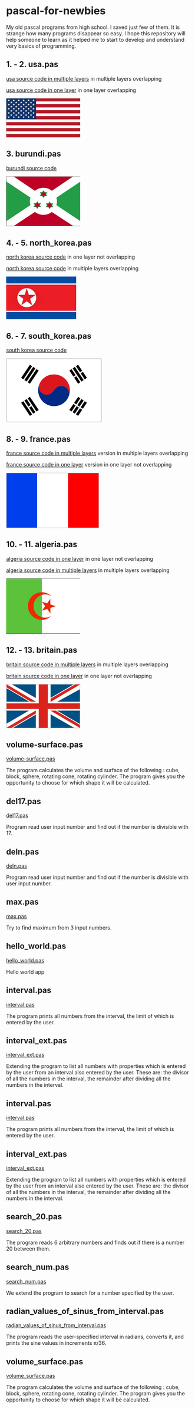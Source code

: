 # pascal-for-newbies

My old pascal programs from high school. I saved just few of them. It is strange how
many programs disappear so easy. I hope this repository will help someone to learn as it helped me to start
to develop and understand very basics of programming.

## 1. - 2. usa.pas

[usa source code in multiple layers](flags/usa_in_multiple_layers.pas) in multiple layers overlapping

[usa source code in one layer](flags/usa_in_one_layer.pas) in one layer overlapping

![usa](flags/usa.jpg)

## 3. burundi.pas

[burundi source code](flags/burundi.pas)

![burundi](flags/burundi.jpg)

## 4. - 5. north_korea.pas

[north korea source code](flags/north_korea_in_one_layer.pas) in one layer not overlapping

[north korea source code](flags/north_korea_in_multiple_layers.pas) in multiple layers overlapping

![burundi](flags/north_korea.jpg)

## 6. - 7. south_korea.pas

[south korea source code](flags/south_korea.pas)

![south_korea](flags/south_korea.jpg)

## 8. - 9. france.pas

[france source code in multiple layers](flags/france_in_multiple_layers.pas) version in multiple layers overlapping

[france source code in one layer](flags/france_in_one_layer.pas) version in one layer not overlapping

![france](flags/france.jpg)


## 10. - 11. algeria.pas

[algeria source code in one layer](flags/algeria_in_one_layer.pas) in one layer not overlapping

[algeria source code in multiple layers](flags/algeria_in_multiple_layers.pas) in multiple layers overlapping

![algeria](flags/algeria.jpg)


## 12. - 13. britain.pas

[britain source code in multiple layers](flags/britain_in_multiple_layers.pas) in multiple layers overlapping

[britain source code in one layer](flags/britain_in_one_layer.pas) in one layer not overlapping

![britain](flags/britain.jpg)



## volume-surface.pas

[volume-surface.pas](volume-surface/volume_surface.pas)

The program calculates the volume and surface of the following : cube, block, sphere, 
rotating cone, rotating cylinder. The program gives you the opportunity to choose 
for which shape it will be calculated.

## del17.pas

[del17.pas](del/del17.pas)

Program read user input number and find out if the number is divisible with 17.

## deln.pas

[deln.pas](del/deln.pas)

Program read user input number and find out if the number is divisible with user input number.

## max.pas

[max.pas](find-max/max.pas)

Try to find maximum from 3 input numbers.

## hello_world.pas

[hello_world.pas](hello-world/hello_world.pas)

Hello world app

## interval.pas

[interval.pas](interval/interval.pas)

The program prints all numbers from the interval, the limit of which is entered by the user.

## interval_ext.pas

[interval_ext.pas](interval/interval_ext.pas)

Extending the program to list all numbers with properties
which is entered by the user from an interval also entered by the user. These are: the divisor 
of all the numbers in the interval, the remainder after dividing all the numbers in the interval.

## interval.pas

[interval.pas](interval/interval.pas)

The program prints all numbers from the interval, the limit of which is entered by the user.

## interval_ext.pas

[interval_ext.pas](interval/interval_ext.pas)

Extending the program to list all numbers with properties
which is entered by the user from an interval also entered by the user. 
These are: the divisor of all the numbers in the interval, the remainder after 
dividing all the numbers in the interval.


## search_20.pas

[search_20.pas](search-num/search_20.pas)

The program reads 6 arbitrary numbers and finds out if there is a number 20 between them.

## search_num.pas

[search_num.pas](search-num/search_num.pas)

We extend the program to search for a number specified by the user.


## radian_values_of_sinus_from_interval.pas

[radian_values_of_sinus_from_interval.pas](sinus-in-radians/radian_values_of_sinus_from_interval.pas)

The program reads the user-specified interval in radians, converts it, and prints the sine values in increments π/36.

## volume_surface.pas

[volume_surface.pas](volume-surface/volume_surface.pas)

The program calculates the volume and surface of the following : cube, block, sphere, 
rotating cone, rotating cylinder. The program gives you the opportunity to choose for
 which shape it will be calculated.
